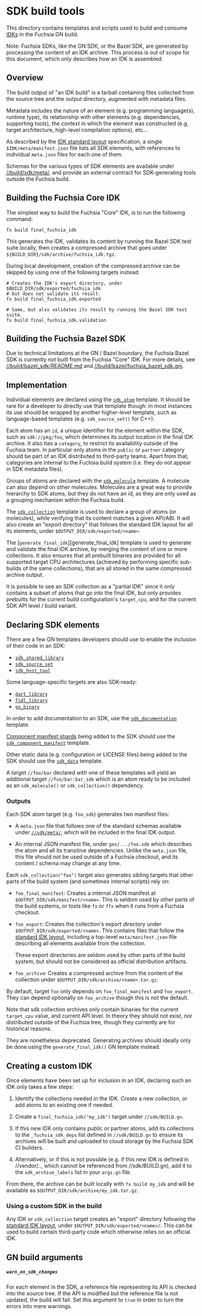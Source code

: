# SDK build tools

This directory contains templates and scripts used to build and consume
[IDKs][fuchsia-idk] in the Fuchsia GN build.

Note: Fuchsia SDKs, like the GN SDK, or the Bazel SDK, are generated by
processing the content of an IDK archive. This process is out of scope
for this document, which only describes how an IDK is assembled.


## Overview

The build output of "an IDK build" is a tarball containing files collected from
the source tree and the output directory, augmented with metadata files.

Metadata includes the nature of an element (e.g. programming language(s),
runtime type), its relationship with other elements (e.g. dependencies,
supporting tools), the context in which the element was constructed (e.g.
target architecture, high-level compilation options), etc...

As described by the [IDK standard layout][idk-layout] specification, a
single `$IDK/meta/manifest.json` file lists all SDK elements, with references
to individual `meta.json` files for each one of them.

Schemas for the various types of SDK elements are available under
[//build/sdk/meta/](meta), and provide an external contract for SDK-generating
tools outside the Fuchsia build.


## Building the Fuchsia Core IDK

The simplest way to build the Fuchsia "Core" IDK, is to run the following
command:

```
fx build final_fuchsia_idk
```

This generates the IDK, validates its content by running the Bazel SDK test
suite locally, then creates a compressed archive that goes under
`${BUILD_DIR}/sdk/archive/fuchsia_idk.tgz`.

During local development, creation of the compressed archive can be skipped
by using one of the following targets instead:

```
# Creates the IDK's export directory, under $BUILD_DIR/sdk/exported/fuchsia_idk
# but does not validate its result.
fx build final_fuchsia_idk.exported

# Same, but also validates its result by running the Bazel SDK test suite.
fx build final_fuchsia_idk.validation
```

## Building the Fuchsia Bazel SDK

Due to technical limitations at the GN / Bazel boundary, the Fuchsia Bazel SDK
is currently _not_ built from the Fuchsia "Core" IDK. For more details, see
[//build/bazel_sdk/README.md](/build/bazel/sdk/README.md) and
[//build/bazel/fuchsia_bazel_sdk.gni](/build/bazel/fuchsia_bazel_sdk.gni).


## Implementation

Individual elements are declared using the [`sdk_atom`](sdk_atom.gni) template.
It should be rare for a developer to directly use that template though: in most
instances its use should be wrapped by another higher-level template, such as
language-based templates (e.g. `sdk_source_set()` for C++).

Each atom has an `id`, a unique identifier for the element within the SDK,
such as `sdk://pkg/foo`, which determines its output location in the final
IDK archive. It also has a `category`, to restrict its availability outside
of the Fuchsia team. In particular only atoms in the `public` or `partner`
category should be part of an IDK distributed to third-party teams. Apart
from that, categories are internal to the Fuchsia build system (i.e. they
do not appear in SDK metadata files).

Groups of atoms are declared with the [`sdk_molecule`](sdk_molecule.gni)
template. A molecule can also depend on other molecules. Molecules are a great
way to provide hierarchy to SDK atoms, but they do not have an id, as they
are only used as a grouping mechanism within the Fuchsia build.

The [`sdk_collection`](sdk_collection.gni) template is used to declare
a group of atoms (or molecules), while verifying that its content matches
a given API/ABI. It will also create an "export directory" that follows
the standard IDK layout for all its elements, under
`$OUTPUT_DIR/sdk/exported/<name>`.

The [`generate_final_idk`][generate_final_idk] template is used to
generate and validate the final IDK archive, by merging the content of one or
more collections. It also ensures that all prebuilt binaries are provided
for all supported target CPU architectures (achieved by performing
specific sub-builds of the same collections), that are all stored in
the same compressed archive output.

It is possible to see an SDK collection as a "partial IDK" since it
only contains a subset of atoms that go into the final IDK, but only
provides prebuilts for the current build configuration's `target_cpu`,
and for the current SDK API level / build variant.


## Declaring SDK elements

There are a few GN templates developers should use to enable the inclusion of
their code in an SDK:
- [`sdk_shared_library`](/build/cpp/sdk_shared_library.gni)
- [`sdk_source_set`](/build/cpp/sdk_source_set.gni)
- [`sdk_host_tool`](/build/sdk/sdk_host_tool.gni)

Some language-specific targets are also SDK-ready:
- [`dart_library`](/build/dart/dart_library.gni)
- [`fidl_library`](/build/fidl/fidl_library.gni)
- [`go_binary`](/build/go/go_binary.gni)

In order to add documentation to an SDK, use the
[`sdk_documentation`](sdk_documentation.gni) template.

[Component manifest shards][cm-shards] being added to the SDK should use the
[`sdk_component_manifest`](sdk_component_manifest.gni) template.

Other static data (e.g. configuration or LICENSE files) being added to the SDK
should use the [`sdk_data`](sdk_data.gni) template.

A target `//foo/bar` declared with one of these templates will yield an
additional target `//foo/bar:bar_sdk` which is an atom ready to be included
as an `sdk_molecule()` or `sdk_collection()` dependency.


### Outputs

Each SDK atom target (e.g. `foo_sdk`) generates two manifest files:

- A `meta.json` file that follows one of the standard schemas
  available under [`//sdk/meta/`](meta), which will be included
  in the final IDK output.

- An internal JSON manifest file, under `gen/.../foo.sdk` which
  describes the atom and all its transitive dependencies. Unlike
  the `meta.json` file, this file should not be used outside of
  a Fuchsia checkout, and its content / schema may change at
  any time.

Each `sdk_collection("foo")` target also generates sibling targets
that other parts of the build system (and sometimes internal scripts)
rely on:

- `foo_final_manifest`: Creates a internal JSON manifest at
  `$OUTPUT_DIR/sdk/manifest/<name>`. This is seldom used by
  other parts of the build systems, or tools like `fx` or `ffx`
  when it runs from a Fuchsia checkout.

- `foo_export`: Creates the collection's export directory under
  `$OUTPUT_DIR/sdk/exported/<name>`. This contains files that
  follow the [standard IDK layout][idk-layout], including
  a top-level `meta/manifest.json` file describing all elements
  available from the collection.

  These export directories are seldom used by other parts of
  the build system, but should not be considered as official
  distribution artifacts.

- `foo_archive`: Creates a compressed archive from the content
  of the collection under `$OUTPUT_DIR/sdk/archive/<name>.tar.gz`.

By default, target `foo` only depends on `foo_final_manifest`
and `foo_export`. They can depend optionally on `foo_archive`
though this is not the default.

Note that sdk collection archives only contain binaries for
the current `target_cpu` value, and current API level. In theory
they should not exist, nor distributed outside of the Fuchsia
tree, though they currently are for historical reasons.

They are nonetheless deprecated. Generating archives should ideally
only be done using the `generate_final_idk()` GN template instead.


## Creating a custom IDK

Once elements have been set up for inclusion in an IDK, declaring such an IDK
only takes a few steps:

1. Identify the collections needed in the IDK. Create a new collection, or
   add atoms to an existing one if needed.

2. Create a `final_fuchsia_idk("my_idk")` target under `//sdk/BUILD.gn`.

3. If this new IDK only contains public or partner atoms, add its
   collections to the `_fuchsia_sdk_deps` list defined in `//sdk/BUILD.gn`
   to ensure its archives will be built and uploaded to cloud storage
   by the Fuchsia SDK CI builders.

4. Alternatively, or if this is not possible (e.g. if this new IDK is defined
   in //vendor/.., which cannot be referenced from //sdk/BUILD.gn), add it
   to the `sdk_archive_labels` list in your `args.gn` file.

From there, the archive can be built locally with `fx build my_idk` and
will be available as `$OUTPUT_DIR/sdk/archive/my_idk.tar.gz`.

### Using a custom SDK in the build

Any IDK or `sdk_collection` target creates an "export" directory following
the [standard IDK layout][idk-layout], under `$OUTPUT_DIR/sdk/exported/<name>/`.
This can be used to build certain third-party code which otherwise relies on
an official IDK.

## GN build arguments

##### `warn_on_sdk_changes`

For each element in the SDK, a reference file representing its API is checked
into the source tree. If the API is modified but the reference file is not
updated, the build will fail. Set this argument to `true` in order to turn the
errors into mere warnings.

[cm-shards]: /docs/development/components/build.md#component-manifest-shards
[fuchsia-idk]: /docs/development/idk/README.md
[idk-layout]: /docs/development/idk/layout.md
